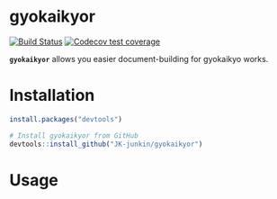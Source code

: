 # gyokaikyor
<!-- badges: start -->
[![Build Status](https://travis-ci.com/JK-junkin/gyokaikyor.svg?branch=master)](https://travis-ci.com/JK-junkin/gyokaikyor)
[![Codecov test coverage](https://codecov.io/gh/JK-junkin/gyokaikyor/branch/master/graph/badge.svg)](https://codecov.io/gh/JK-junkin/gyokaikyor?branch=master)
<!-- badges: end -->

**`gyokaikyor`** allows you easier document-building for gyokaikyo works.


# Installation
```r
install.packages("devtools")

# Install gyokaikyor from GitHub
devtools::install_github("JK-junkin/gyokaikyor")
```

# Usage
```r
```
